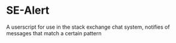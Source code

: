 # SE-Alert
A userscript for use in the stack exchange chat system, notifies of messages that match a certain pattern
